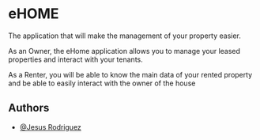 # eHOME

The application that will make the management of your property easier.

As an Owner, the eHome application allows you to manage your leased properties and interact with your tenants.

As a Renter, you will be able to know the main data of your rented property and be able to easily interact with the owner of the house

## Authors

-   [@Jesus Rodriguez](https://github.com/jesusrodriguezgonzalez)
